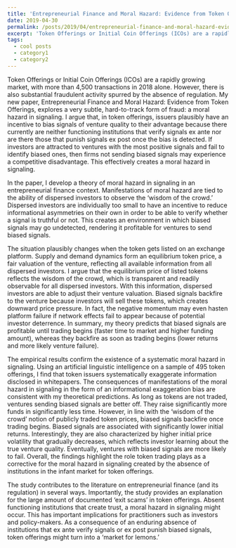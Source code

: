 ```yaml
---
title: 'Entrepreneurial Finance and Moral Hazard: Evidence from Token Offerings'
date: 2019-04-30
permalink: /posts/2019/04/entrepreneurial-finance-and-moral-hazard-evidence-from-token-ffferings/
excerpt: 'Token Offerings or Initial Coin Offerings (ICOs) are a rapidly growing market, with more than 4,500 transactions in 2018 alone. However, there is also substantial fraudulent activity spurred by the absence of regulation.'
tags:
  - cool posts
  - category1
  - category2
---
```


Token Offerings or Initial Coin Offerings (ICOs) are a rapidly growing market, with more than 4,500 transactions in 2018 alone. However, there is also substantial fraudulent activity spurred by the absence of regulation. My new paper, Entrepreneurial Finance and Moral Hazard: Evidence from Token Offerings, explores a very subtle, hard-to-track form of fraud: a moral hazard in signaling. I argue that, in token offerings, issuers plausibly have an incentive to bias signals of venture quality to their advantage because there currently are neither functioning institutions that verify signals ex ante nor are there those that punish signals ex post once the bias is detected. If investors are attracted to ventures with the most positive signals and fail to identify biased ones, then firms not sending biased signals may experience a competitive disadvantage.  This effectively creates a moral hazard in signaling.

In the paper, I develop a theory of moral hazard in signaling in an entrepreneurial finance context. Manifestations of moral hazard are tied to the ability of dispersed investors to observe the ‘wisdom of the crowd.’ Dispersed investors are individually too small to have an incentive to reduce informational asymmetries on their own in order to be able to verify whether a signal is truthful or not. This creates an environment in which biased signals may go undetected, rendering it profitable for ventures to send biased signals.

The situation plausibly changes when the token gets listed on an exchange platform.  Supply and demand dynamics form an equilibrium token price, a fair valuation of the venture, reflecting all available information from all dispersed investors.  I argue that the equilibrium price of listed tokens reflects the wisdom of the crowd, which is transparent and readily observable for all dispersed investors.  With this information, dispersed investors are able to adjust their venture valuation.  Biased signals backfire to the venture because investors will sell these tokens, which creates downward price pressure.  In fact, the negative momentum may even hasten platform failure if network effects fail to appear because of potential investor deterrence. In summary, my theory predicts that biased signals are profitable until trading begins (faster time to market and higher funding amount), whereas they backfire as soon as trading begins (lower returns and more likely venture failure).

The empirical results confirm the existence of a systematic moral hazard in signaling. Using an artificial linguistic intelligence on a sample of 495 token offerings, I find that token issuers systematically exaggerate information disclosed in whitepapers. The consequences of manifestations of the moral hazard in signaling in the form of an informational exaggeration bias are consistent with my theoretical predictions.  As long as tokens are not traded, ventures sending biased signals are better off.  They raise significantly more funds in significantly less time.  However, in line with the ‘wisdom of the crowd’ notion of publicly traded token prices, biased signals backfire once trading begins.  Biased signals are associated with significantly lower initial returns.  Interestingly, they are also characterized by higher initial price volatility that gradually decreases, which reflects investor learning about the true venture quality.  Eventually, ventures with biased signals are more likely to fail.  Overall, the findings highlight the role token trading plays as a corrective for the moral hazard in signaling created by the absence of institutions in the infant market for token offerings.

The study contributes to the literature on entrepreneurial finance (and its regulation) in several ways. Importantly, the study provides an explanation for the large amount of documented ‘exit scams’ in token offerings. Absent functioning institutions that create trust, a moral hazard in signaling might occur. This has important implications for practitioners such as investors and policy-makers. As a consequence of an enduring absence of institutions that ex ante verify signals or ex post punish biased signals, token offerings might turn into a ‘market for lemons.’
